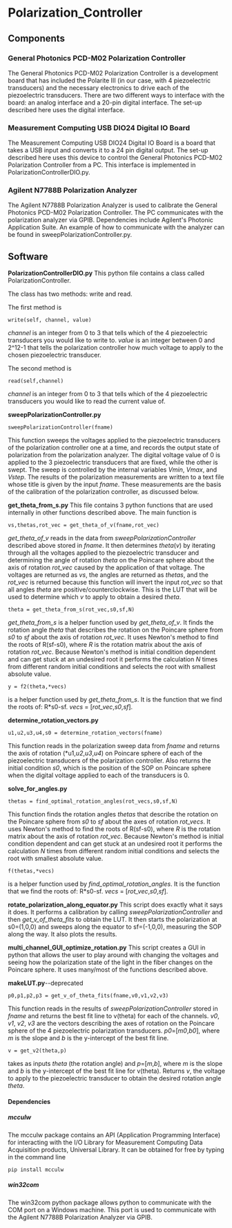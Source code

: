 # Polarization_Controller 


## Components
### General Photonics PCD-M02 Polarization Controller
The General Photonics PCD-M02 Polarization Controller is a development board that has included the Polarite III (in our case, with 4 piezoelectric transducers) and the necessary electronics to drive each of the piezoelectric transducers. There are two different ways to interface with the board: an analog interface and a 20-pin digital interface. The set-up described here uses the digital interface. 

### Measurement Computing USB DIO24 Digital IO Board
The Measurement Computing USB DIO24 Digital IO Board is a board that takes a USB input and converts it to a 24 pin digital output. The set-up described here uses this device to control the General Photonics PCD-M02 Polarization Controller from a PC. This interface is implemented in PolarizationControllerDIO.py.

### Agilent N7788B Polarization Analyzer
The Agilent N7788B Polarization Analyzer is used to calibrate the General Photonics PCD-M02 Polarization Controller. The PC communicates with the polarization analyzer via GPIB. Dependencies include Agilent's Photonic Application Suite. An example of how to communicate with the analyzer can be found in sweepPolarizationController.py.

## Software
**PolarizationControllerDIO.py**
This python file contains a class called PolarizationController. 

The class has two methods: write and read.

The first method is
```
write(self, channel, value)
```
*channel* is an integer from 0 to 3 that tells which of the 4 piezoelectric transducers you would like to write to. *value* is an integer between 0 and 2^12-1 that tells the polarization controller how much voltage to apply to the chosen piezoelectric transducer.

The second method is 
```
read(self,channel)
```
*channel* is an integer from 0 to 3 that tells which of the 4 piezoelectric transducers you would like to read the current value of.

**sweepPolarizationController.py**
```
sweepPolarizationController(fname)
```
This function sweeps the voltages applied to the piezoelectric transducers of the polarization controller one at a time, and records the output state of polarization from the polarization analyzer. The digital voltage value of 0 is applied to the 3 piezoelectric transducers that are fixed, while the other is swept. The sweep is controlled by the internal variables *Vmin*, *Vmax*, and *Vstep*. The results of the polarization measurements are written to a text file whose title is given by the input *fname*. These measurements are the basis of the calibration of the polarization controller, as discussed below.


**get_theta_from_s.py**
This file contains 3 python functions that are used internally in other functions described above. The main function is
```
vs,thetas,rot_vec = get_theta_of_v(fname,rot_vec)
```
*get_theta_of_v* reads in the data from *sweepPolarizationController* described above stored in *fname*. It then determines *theta*(*v*) by iterating through all the voltages applied to the piezoelectric transducer and determining the angle of rotation *theta* on the Poincare sphere about the axis of rotation *rot_vec* caused by the application of that voltage. The voltages are returned as *vs*, the angles are returned as *thetas*, and the *rot_vec* is returned because this function will invert the input *rot_vec* so that all angles *theta* are positive/counterclockwise. This is the LUT that will be used to determine which *v* to apply to obtain a desired *theta*.

```
theta = get_theta_from_s(rot_vec,s0,sf,N)
```
*get_theta_from_s* is a helper function used by *get_theta_of_v*. It finds the rotation angle *theta* that describes the rotation on the Poincare sphere from *s0* to *sf* about the axis of rotation *rot_vec*. It uses Newton's method to find the roots of R(sf-s0), where *R* is the rotation matrix about the axis of rotation *rot_vec*. Because Newton's method is initial condition dependent and can get stuck at an undesired root it performs the calculation *N* times from different random initial conditions and selects the root with smallest absolute value.

```
y = f2(theta,*vecs)
```
is a helper function used by *get_theta_from_s*. It is the function that we find the roots of: R*s0-sf. *vecs* = [*rot_vec*,*s0*,*sf*].


**determine_rotation_vectors.py**
```
u1,u2,u3,u4,s0 = determine_rotation_vectors(fname)
```
This function reads in the polarization sweep data from *fname* and returns the axis of rotation (*u1,*u2*,*u3*,*u4*) on Poincare sphere of each of the piezoelectric transducers of the polarization controller. Also returns the initial condition *s0*, which is the position of the SOP on Poincare sphere when the digital voltage applied to each of the transducers is 0.

**solve_for_angles.py**

```
thetas = find_optimal_rotation_angles(rot_vecs,s0,sf,N)
```
This function finds the rotation angles *thetas* that describe the rotation on the Poincare sphere from *s0* to *sf* about the axes of rotation *rot_vecs*. It uses Newton's method to find the roots of R(sf-s0), where *R* is the rotation matrix about the axis of rotation *rot_vec*. Because Newton's method is initial condition dependent and can get stuck at an undesired root it performs the calculation *N* times from different random initial conditions and selects the root with smallest absolute value.

```
f(thetas,*vecs)
```
is a helper function used by *find_optimal_rotation_angles*. It is the function that we find the roots of: R*s0-sf. *vecs* = [*rot_vec*,*s0*,*sf*].

**rotate_polarization_along_equator.py**
This script does exactly what it says it does. It performs a calibration by calling *sweepPolarizationController* and then *get_v_of_theta_fits* to obtain the LUT. It then starts the polarization at s0=(1,0,0) and sweeps along the equator to sf=(-1,0,0), measuring the SOP along the way. It also plots the results.

**multi_channel_GUI_optimize_rotation.py**
This script creates a GUI in python that allows the user to play around with changing the voltages and seeing how the polarization state of the light in the fiber changes on the Poincare sphere. It uses many/most of the functions described above.

**makeLUT.py**--deprecated

```
p0,p1,p2,p3 = get_v_of_theta_fits(fname,v0,v1,v2,v3)
```
This function reads in the results of *sweepPolarizationController* stored in *fname* and returns the best fit line to v(theta) for each of the channels. *v0*, *v1*, *v2*, *v3* are the vectors describing the axes of rotation on the Poincare sphere of the 4 piezoelectric polarization transducers. *p0*=[*m0*,*b0*], where *m* is the slope and *b* is the y-intercept of the best fit line.

```
v = get_v2(theta,p)
```
takes as inputs *theta* (the rotation angle) and *p*=[*m*,*b*], where *m* is the slope and *b* is the y-intercept of the best fit line for v(theta). Returns *v*, the voltage to apply to the piezoelectric transducer to obtain the desired rotation angle *theta*.


#### Dependencies
##### mcculw
The mcculw package contains an API (Application Programming Interface) for interacting with the I/O Library for Measurement Computing Data Acquisition products, Universal Library. It can be obtained for free by typing in the command line 
```
pip install mcculw
```

##### win32com
The win32com python package allows python to communicate with the COM port on a Windows machine. This port is used to communicate with the Agilent N7788B Polarization Analyzer via GPIB. 


